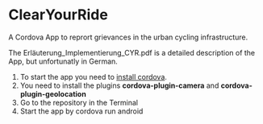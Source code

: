 # ClearYourRide
 A Cordova App to reprort grievances in the urban cycling infrastructure.

 The Erläuterung_Implementierung_CYR.pdf is a detailed description of the App, but unfortunatly in German.

 1. To start the app you need to [install cordova](https://cordova.apache.org/docs/en/10.x/guide/cli/).
 2. You need to install the plugins **cordova-plugin-camera** and **cordova-plugin-geolocation**
 3. Go to the repository in the Terminal
 4. Start the app by cordova run android

